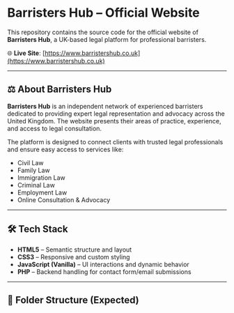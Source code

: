 # Barristers Hub – Official Website

This repository contains the source code for the official website of **Barristers Hub**, a UK-based legal platform for professional barristers.

🌐 **Live Site**: [https://www.barristershub.co.uk](https://www.barristershub.co.uk)

---

## ⚖️ About Barristers Hub

**Barristers Hub** is an independent network of experienced barristers dedicated to providing expert legal representation and advocacy across the United Kingdom. The website presents their areas of practice, experience, and access to legal consultation.

The platform is designed to connect clients with trusted legal professionals and ensure easy access to services like:

- Civil Law
- Family Law
- Immigration Law
- Criminal Law
- Employment Law
- Online Consultation & Advocacy

---

## 🛠️ Tech Stack

- **HTML5** – Semantic structure and layout
- **CSS3** – Responsive and custom styling
- **JavaScript (Vanilla)** – UI interactions and dynamic behavior
- **PHP** – Backend handling for contact form/email submissions

---

## 📁 Folder Structure (Expected)

